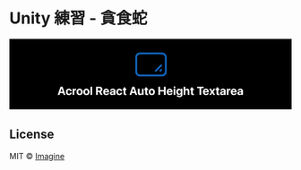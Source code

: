 #  Unity 練習 - 貪食蛇

<a href="https://imagine-unity-snake.pages.dev" title="Acrool React Auto Height Textarea">
    <img src="https://raw.githubusercontent.com/acrool/acrool-react-auto-height-textarea/main/example/public/og.webp" alt="Acrool React Auto Height Textarea Logo"/>
</a>


## License

MIT © [Imagine](https://github.com/imagine10255)

